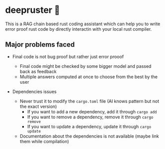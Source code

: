 # deepruster 🦀

This is a RAG chain based rust coding assistant which can help you to write error proof rust code by directly interactin with your local rust compiler.


## Major problems faced

- Final code is not bug proof but rather just error prooof
    - Final code might be checked by some bigger model and passed back as feedback
    - Multiple answers computed at once to choose from the best by the user

- Dependencies issues
    - Never trust it to modify the `cargo.toml` file (AI knows pattern but not the exact version)
        - If you want to add a new dependency, add it through `cargo add`
        - If you want to remove a dependency, remove it through `cargo remove`
        - If you want to update a dependency, update it through `cargo update`
    - Documentation about the dependencies is not available (maybe link them while compilation)